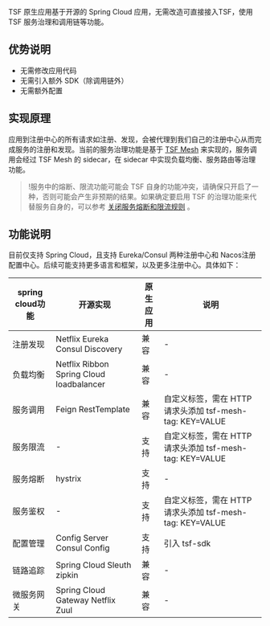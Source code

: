 TSF 原生应用基于开源的 Spring Cloud 应用，无需改造可直接接入TSF，使用 TSF 服务治理和调用链等功能。

## 优势说明

* 无需修改应用代码
* 无需引入额外 SDK（除调用链外）
* 无需额外配置

## 实现原理

应用到注册中心的所有请求如注册、发现，会被代理到我们自己的注册中心从而完成服务的注册和发现。当前的服务治理功能是基于 [TSF Mesh](https://cloud.tencent.com/document/product/649/17928) 来实现的，服务调用会经过 TSF Mesh 的 sidecar，在 sidecar 中实现负载均衡、服务路由等治理功能。

>!服务中的熔断、限流功能可能会 TSF 自身的功能冲突，请确保只开启了一种，否则可能会产生非预期的结果。如果确定要启用 TSF 的治理功能来代替服务自身的，可以参考 [关闭服务熔断和限流规则](https://cloud.tencent.com/document/product/649/54152) 。

## 功能说明

目前仅支持 Spring Cloud，且支持 Eureka/Consul 两种注册中心和 Nacos注册配置中心。后续可能支持更多语言和框架，以及更多注册中心。具体如下：

| spring cloud功能 | 开源实现                                 | 原生应用 | 说明                                                   |
| ---------------- | ---------------------------------------- | -------- | ------------------------------------------------------ |
| 注册发现         | Netflix Eureka Consul Discovery          | 兼容     | -                                                      |
| 负载均衡         | Netflix Ribbon Spring Cloud loadbalancer | 兼容     | -                                                      |
| 服务调用         | Feign RestTemplate                       | 兼容     | 自定义标签，需在 HTTP 请求头添加 tsf-mesh-tag: KEY=VALUE |
| 服务限流         | -                                        | 支持     | 自定义标签，需在 HTTP 请求头添加 tsf-mesh-tag: KEY=VALUE |
| 服务熔断         | hystrix                                  | 支持     |             -                                          |
| 服务鉴权         | -                                        | 支持     | 自定义标签，需在 HTTP 请求头添加 tsf-mesh-tag: KEY=VALUE |
| 配置管理         | Config Server Consul Config              | 支持     | 引入 tsf-sdk                                            |
| 链路追踪         | Spring Cloud Sleuth zipkin               | 兼容     | -                                                      |
| 微服务网关       | Spring Cloud Gateway Netflix Zuul        | 兼容     | -                                                      |
